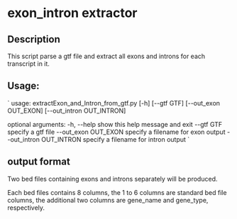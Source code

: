 # exon_intron extractor

## Description
This script parse a gtf file and extract all exons and introns for each transcript in it.

## Usage:
`
usage: extractExon_and_Intron_from_gtf.py [-h] [--gtf GTF]
                                          [--out_exon OUT_EXON]
                                          [--out_intron OUT_INTRON]

optional arguments:
  -h, --help            show this help message and exit
  --gtf GTF             specify a gtf file
  --out_exon OUT_EXON   specify a filename for exon output
  --out_intron OUT_INTRON
                        specify a filename for intron output
`

## output format
Two bed files containing exons and introns separately will be produced.

Each bed files contains 8 columns, the 1 to 6 columns are standard bed file columns,
the additional two columns are gene_name and gene_type, respectively.
